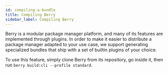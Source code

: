 ```yaml
---
id: compiling-a-bundle
title: Compiling Berry
sidebar_label: Compiling Berry
---
```


Berry is a modular package manager platform, and many of its features are
implemented through plugins. In order to make it easier to distribute a
package manager adapted to your use case, we support generating specialized
bundles that ship with a set of builtin plugins of your choice.

To use this feature, simply clone Berry from its repository, go inside it, then
run `berry build:cli --profile standard`.
